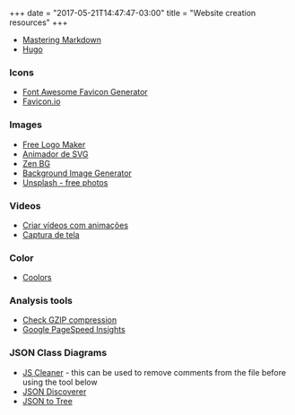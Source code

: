 +++
date = "2017-05-21T14:47:47-03:00"
title = "Website creation resources"
+++

- [Mastering Markdown](https://guides.github.com/features/mastering-markdown/)
- [Hugo](https://gohugo.io/overview/introduction/)

### Icons
- [Font Awesome Favicon Generator](https://paulferrett.com/fontawesome-favicon/)
- [Favicon.io](https://favicon.io)

### Images

- [Free Logo Maker](https://logomakr.com/)
- [Animador de SVG](https://www.svgator.com/)
- [Zen BG](https://galactic.ink/bg/)
- [Background Image Generator](http://bg.siteorigin.com/)
- [Unsplash - free photos](https://unsplash.com/)


### Videos
- [Criar vídeos com animações](http://www.animaker.co)
- [Captura de tela](https://github.com/MathewSachin/Captura)

### Color
- [Coolors](https://coolors.co)

### Analysis tools
- [Check GZIP compression](https://checkgzipcompression.com/)
- [Google PageSpeed Insights](https://developers.google.com/speed/pagespeed/insights/)

### JSON Class Diagrams
- [JS Cleaner](https://html-cleaner.com/js/) - this can be used to remove comments from
 the file before using the tool below
- [JSON Discoverer](http://som-research.uoc.edu/tools/jsonDiscoverer)
- [JSON to Tree](https://vanya.jp.net/vtree/index.html)